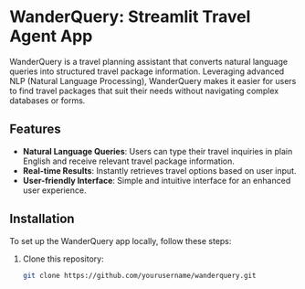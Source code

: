 # WanderQuery: Streamlit Travel Agent App

WanderQuery is a travel planning assistant that converts natural language queries into structured travel package information. Leveraging advanced NLP (Natural Language Processing), WanderQuery makes it easier for users to find travel packages that suit their needs without navigating complex databases or forms.

## Features

- **Natural Language Queries**: Users can type their travel inquiries in plain English and receive relevant travel package information.
- **Real-time Results**: Instantly retrieves travel options based on user input.
- **User-friendly Interface**: Simple and intuitive interface for an enhanced user experience.

## Installation

To set up the WanderQuery app locally, follow these steps:

1. Clone this repository:
   ```bash
   git clone https://github.com/yourusername/wanderquery.git
